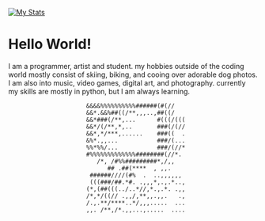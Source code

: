 [![My Stats](https://github-readme-stats.vercel.app/api?username=boehs&theme=vue-dark&show_icons=true)](https://github.com/anuraghazra/github-readme-stats)

# Hello World!

I am a programmer, artist and student. my hobbies outside of the coding world mostly consist of skiing, biking, and cooing over adorable dog photos. I am also into music, video games, digital art, and photography. currently my skills are mostly in python, but I am always learning.

                                                                                
                                                                                
                          &&&&%%%%%%%%%%######(#(//                             
                          &&*.&&%##((/**,,,..,##((/                             
                          &&*###(/**,...      #(((/(((                          
                          &&*/(/**,*,..       ###(/(//                          
                          &&*,*/***,......    ###((  .                          
                          &%*.,,...           ###/(...                          
                          %%*%%/...           ###/(//*                          
                          #%%%%%%%%%%%%%########(//*.                           
                             /*, /#%%#########*,/,,                             
                                ## .##(****  , ,,.                              
                           ######////(#%  .  ..,,,,,,                           
                           (((###/##.*#. .,,,*,.,.*..,                          
                          (*,(##(((../..*//,*.,.*. .,,                          
                          /*,*/((// .,,/,**,,.,,.   .,                          
                          /.,.**/****..*/,,,.....  ...                          
                          ,,. /**,/*.,,...,.....  ....                          

